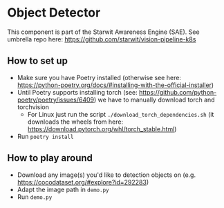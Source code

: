 # Object Detector

This component is part of the Starwit Awareness Engine (SAE). See umbrella repo here: https://github.com/starwit/vision-pipeline-k8s

## How to set up
- Make sure you have Poetry installed (otherwise see here: https://python-poetry.org/docs/#installing-with-the-official-installer)
- Until Poetry supports installing torch (see: https://github.com/python-poetry/poetry/issues/6409) we have to manually download torch and torchvision
  - For Linux just run the script `./download_torch_dependencies.sh` (it downloads the wheels from here: https://download.pytorch.org/whl/torch_stable.html)
- Run `poetry install`

## How to play around
- Download any image(s) you'd like to detection objects on (e.g. https://cocodataset.org/#explore?id=292283)
- Adapt the image path in `demo.py`
- Run `demo.py`


